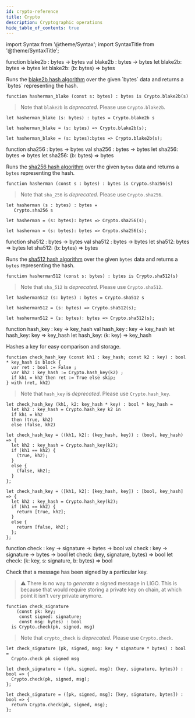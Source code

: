 ```yaml
---
id: crypto-reference
title: Crypto
description: Cryptographic operations
hide_table_of_contents: true
---
```


import Syntax from '@theme/Syntax';
import SyntaxTitle from '@theme/SyntaxTitle';

<SyntaxTitle syntax="pascaligo">
function blake2b : bytes -> bytes
</SyntaxTitle>
<SyntaxTitle syntax="cameligo">
val blake2b : bytes -> bytes
</SyntaxTitle>
<SyntaxTitle syntax="reasonligo">
let blake2b: bytes => bytes
</SyntaxTitle>
<SyntaxTitle syntax="jsligo">
let blake2b: (b: bytes) => bytes
</SyntaxTitle>

Runs the [blake2b hash algorithm](https://en.wikipedia.org/wiki/BLAKE_(hash_function)#BLAKE2)
over the given `bytes` data and returns a `bytes` representing the hash.



<Syntax syntax="pascaligo">

```pascaligo
function hasherman_blake (const s: bytes) : bytes is Crypto.blake2b(s)
```

> Note that `blake2b` is *deprecated*. Please use `Crypto.blake2b`.

</Syntax>
<Syntax syntax="cameligo">

```cameligo
let hasherman_blake (s: bytes) : bytes = Crypto.blake2b s
```



</Syntax>
<Syntax syntax="reasonligo">

```reasonligo
let hasherman_blake = (s: bytes) => Crypto.blake2b(s);
```

</Syntax>
<Syntax syntax="jsligo">

```jsligo
let hasherman_blake = (s: bytes):bytes => Crypto.blake2b(s);
```

</Syntax>

<SyntaxTitle syntax="pascaligo">
function sha256 : bytes -> bytes
</SyntaxTitle>
<SyntaxTitle syntax="cameligo">
val sha256 : bytes -> bytes
</SyntaxTitle>
<SyntaxTitle syntax="reasonligo">
let sha256: bytes => bytes
</SyntaxTitle>
<SyntaxTitle syntax="jsligo">
let sha256: (b: bytes) => bytes
</SyntaxTitle>

Runs the [sha256 hash algorithm](https://en.wikipedia.org/wiki/SHA-2) over the given
`bytes` data and returns a `bytes` representing the hash.



<Syntax syntax="pascaligo">

```pascaligo
function hasherman (const s : bytes) : bytes is Crypto.sha256(s)
```

> Note that `sha_256` is *deprecated*. Please use `Crypto.sha256`.

</Syntax>
<Syntax syntax="cameligo">

```cameligo
let hasherman (s : bytes) : bytes =
   Crypto.sha256 s
```

</Syntax>
<Syntax syntax="reasonligo">

```reasonligo
let hasherman = (s: bytes): bytes => Crypto.sha256(s);
```

</Syntax>
<Syntax syntax="jsligo">

```jsligo
let hasherman = (s: bytes): bytes => Crypto.sha256(s);
```

</Syntax>

<SyntaxTitle syntax="pascaligo">
function sha512 : bytes -> bytes
</SyntaxTitle>
<SyntaxTitle syntax="cameligo">
val sha512 : bytes -> bytes
</SyntaxTitle>
<SyntaxTitle syntax="reasonligo">
let sha512: bytes => bytes
</SyntaxTitle>
<SyntaxTitle syntax="jsligo">
let sha512: (b: bytes) => bytes
</SyntaxTitle>

Runs the [sha512 hash algorithm](https://en.wikipedia.org/wiki/SHA-2) over the given
`bytes` data and returns a `bytes` representing the hash.



<Syntax syntax="pascaligo">

```pascaligo
function hasherman512 (const s: bytes) : bytes is Crypto.sha512(s)
```

> Note that `sha_512` is *deprecated*.  Please use `Crypto.sha512`.

</Syntax>
<Syntax syntax="cameligo">

```cameligo
let hasherman512 (s: bytes) : bytes = Crypto.sha512 s
```

</Syntax>
<Syntax syntax="reasonligo">

```reasonligo
let hasherman512 = (s: bytes) => Crypto.sha512(s);
```

</Syntax>
<Syntax syntax="jsligo">

```jsligo
let hasherman512 = (s: bytes): bytes => Crypto.sha512(s);
```

</Syntax>

<SyntaxTitle syntax="pascaligo">
function hash_key : key -> key_hash
</SyntaxTitle>
<SyntaxTitle syntax="cameligo">
val hash_key : key -> key_hash
</SyntaxTitle>
<SyntaxTitle syntax="reasonligo">
let hash_key: key => key_hash
</SyntaxTitle>
<SyntaxTitle syntax="jsligo">
let hash_key: (k: key) => key_hash
</SyntaxTitle>

Hashes a key for easy comparison and storage.



<Syntax syntax="pascaligo">

```pascaligo
function check_hash_key (const kh1 : key_hash; const k2 : key) : bool * key_hash is block {
  var ret : bool := False ;
  var kh2 : key_hash := Crypto.hash_key(k2) ;
  if kh1 = kh2 then ret := True else skip; 
} with (ret, kh2)
```

> Note that `hash_key` is *deprecated*. Please use `Crypto.hash_key`.

</Syntax>
<Syntax syntax="cameligo">

```cameligo
let check_hash_key (kh1, k2: key_hash * key) : bool * key_hash =
  let kh2 : key_hash = Crypto.hash_key k2 in
  if kh1 = kh2
  then (true, kh2)
  else (false, kh2)
```

</Syntax>
<Syntax syntax="reasonligo">

```reasonligo
let check_hash_key = ((kh1, k2): (key_hash, key)) : (bool, key_hash) => {
  let kh2 : key_hash = Crypto.hash_key(k2);
  if (kh1 == kh2) {
    (true, kh2);
  }
  else {
    (false, kh2);
  }
};
```

</Syntax>
<Syntax syntax="jsligo">

```jsligo
let check_hash_key = ([kh1, k2]: [key_hash, key]) : [bool, key_hash] => {
  let kh2 : key_hash = Crypto.hash_key(k2);
  if (kh1 == kh2) {
    return [true, kh2];
  }
  else {
    return [false, kh2];
  };
};
```

</Syntax>

<SyntaxTitle syntax="pascaligo">
function check : key -> signature -> bytes -> bool
</SyntaxTitle>
<SyntaxTitle syntax="cameligo">
val check : key -> signature -> bytes -> bool
</SyntaxTitle>
<SyntaxTitle syntax="reasonligo">
let check: (key, signature, bytes) => bool
</SyntaxTitle>
<SyntaxTitle syntax="jsligo">
let check: (k: key, s: signature, b: bytes) => bool
</SyntaxTitle>

Check that a message has been signed by a particular key.

> ⚠️ There is no way to *generate* a signed message in LIGO. This is because that would require storing a private key on chain, at which point it isn't very private anymore.



<Syntax syntax="pascaligo">

```pascaligo
function check_signature
    (const pk: key;
     const signed: signature;
     const msg: bytes) : bool
  is Crypto.check(pk, signed, msg)
```

> Note that `crypto_check` is *deprecated*. Please use `Crypto.check`.

</Syntax>
<Syntax syntax="cameligo">

```cameligo
let check_signature (pk, signed, msg: key * signature * bytes) : bool =
  Crypto.check pk signed msg
```

</Syntax>
<Syntax syntax="reasonligo">

```reasonligo
let check_signature = ((pk, signed, msg): (key, signature, bytes)) : bool => {
  Crypto.check(pk, signed, msg);
};
```

</Syntax>
<Syntax syntax="jsligo">

```jsligo
let check_signature = ([pk, signed, msg]: [key, signature, bytes]) : bool => {
  return Crypto.check(pk, signed, msg);
};
```

</Syntax>

